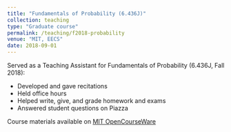 ```yaml
---
title: "Fundamentals of Probability (6.436J)"
collection: teaching
type: "Graduate course"
permalink: /teaching/f2018-probability
venue: "MIT, EECS"
date: 2018-09-01
---
```


Served as a Teaching Assistant for Fundamentals of Probability (6.436J, Fall 2018):
* Developed and gave recitations
* Held office hours
* Helped write, give, and grade homework and exams
* Answered student questions on Piazza

Course materials available on [MIT OpenCourseWare](https://ocw.mit.edu/courses/6-436j-fundamentals-of-probability-fall-2018/)


